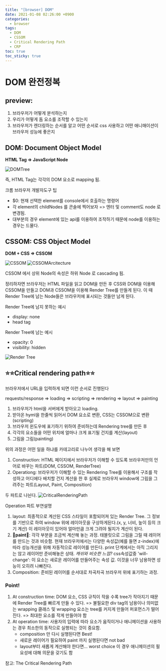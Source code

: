 ```yaml
---
title: "[browser] DOM"
date: 2021-01-08 02:26:00 +0900
categories: 
  - browser
tags:
  - DOM
  - CSSOM
  - Critical Rendering Path
  - CRP
toc: true
toc_sticky: true
---
```


# DOM 완전정복

## preview:

1. 브라우저가 어떻게 분석하는지
2. 우리가 어떻게 돔 요소를 조작할 수 있는지
3. 브라우저가 렌더링하는 순서를 알고 어떤 순서로 css 사용하고 어떤 애니매이션이 브라우저 성능에 좋은지

## DOM: Document Object Model

**HTML Tag => JavaScript Node**

![DOMTree](https://mdn.mozillademos.org/files/16596/html-dom-hierarchy.svg)

즉, HTML Tag는 각각의 DOM 요소로 mapping 됨.

크롬 브라우저 개발자도구 팁

- $0: 현재 선택한 element를 console에서 호출하는 명령어
- 각 element의 childNodes 를 콘솔에 찍어보자 => 엔터 및 comment도 node 로 변경됨.
- 대부분의 경우 element에 있는 api를 이용하여 조작하기 때문에 node를 이용하는 경우는 드물다.

## CSSOM: CSS Object Model

**DOM + CSS => CSSOM**

![CSSOM](../image/4-4-1CSSOM.jpg)
![CSSOMArcitecture](../image/4-4-2CSSOM2.jpg)

CSSOM 에서 상위 Node의 속성은 하위 Node 로 cascading 됨.

정리하자면
브라우저는 HTML 파일을 읽고 DOM을 만든 후 CSS와 DOM을 이용해 CSSOM을 만들고 DOM과 CSSOM을 이용해 Render Tree를 만들게 된다. 이 때 Render Tree에 남는 Node들은 브라우저에 표시되는 것들만 남게 된다.

Render Tree에 남지 못하는 예시

- display: none
- head tag

Render Tree에 남는 예시

- opacity: 0
- visibility: hidden

![Render Tree](../image/4-4-3RenderTree.jpg)

## **⭐⭐Critical rendering path⭐⭐**

브라우저에서 URL을 입력하게 되면 이런 순서로 진행된다

requests/response => loading => scripting => rendering => layout => painting

1. 브라우저가 html을 서버에게 받아오고 loading.
2. 받아온 hyml을 한줄씩 읽어서 DOM 요소로 변환, CSS는 CSSOM으로 변환(scripting)
3. 브라우저 윈도우에 표기하기 위하여 준비하는데 Rendering tree를 만든 후
4. 각각의 요소들을 어떤 위치에 얼마나 크게 표기될 건지를 계산(layout)
5. 그림을 그림(painting)

위의 과정은 어떤 일을 하냐를 카테고리로 나누어 생각을 해 보면

1. Construction: HTML 페이지에서 브라우저가 이해할 수 있도록 브라우저만의 언어로 바꾸는 파트(DOM, CSSOM, RenderTree)
2. Operationg: 브라우저가 이해할 수 있는 Rendering Tree를 이용해서 구조를 작성하고 어디에다 배치할 건지 계산을 한 후 실제로 브라우저 window에 그림을 그려주는 파트(Layout, Paint, Composition)

두 파트로 나뉜다.
![CriticalRenderingPath](../image/4-4-4RenderingPath.jpg)

Operation 파트 부연설명

1. layout: 최종적으로 계산된 CSS 스타일이 포함되어져 있는 Render Tree. 그 정보를 기반으로 하여 window 위에 레이아웃을 구상하게된다.(x, y, 너비, 높이 등의 크기 계산) 이 레이아웃이 있어야 얼마만큼 크게 그려야 될지가 계산이 된다.
2. **🌟paint🌟**: 각각 부분을 조금씩 계산해 놓는 과정. 태블릿으로 그림을 그릴 때 레이어를 만드는 것과 비슷함. 현재 브라우저에서는 다양한 속성값(예를 들면 z-index)에 따라 성능개선을 위해 자동적으로 레이어를 만든다. print 단계에서는 아직 그리지는 않고 레이어만 준비해놓은 상태. _캐쉬와 비슷한 느낌?_ css속성값중 'will-change': 이 요소는 새로운 레이어를 만들어주는 속성 값. 이것을 너무 남용하면 성능이 오히려 나빠진다.
3. Composition: 준비된 레이어를 순서대로 차곡차곡 브라우저 위에 표기하는 과정.

### Point!

1. At construction time:
   DOM 요소, CSS 규칙이 작을 수록 tree가 작아지기 때문에 Render Tree를 빠르게 만들 수 있다. => 불필요한 div tag의 남용이나 의미없는 wrapping 클래스 및 wrapping 요소는 tree를 커지게 만들어 퍼포먼스가 떨어진다. => 최대한 요소를 작게 만들어야 함
2. At operation time: 사용자의 입력에 따라 요소가 움직이거나 애니메이션을 사용하는 경우 최소한의 동작으로 실행되는 것이 중요함.
   - composition 만 다시 실행된다면 Best!
   - 새로운 레이어가 필요하여 paint 까지 실행된다면 not bad
   - layout부터 새롭게 계산해야 한다면... worst choice 이 경우 애니메이션의 필요성에 대해 의문을 갖기도 함

참고: The Critical Rendering Path
